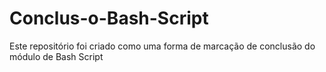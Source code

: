 # Conclus-o-Bash-Script
Este repositório foi criado como uma forma de marcação de conclusão do módulo de Bash Script
